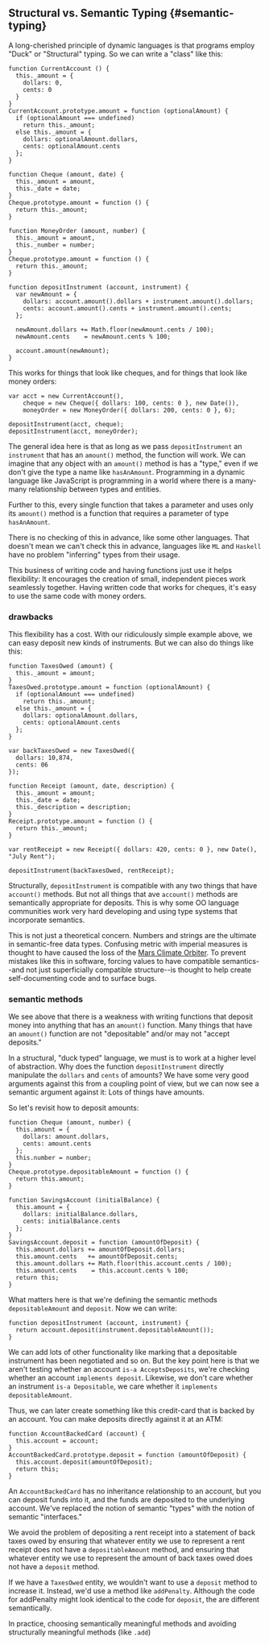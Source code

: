 ## Structural vs. Semantic Typing {#semantic-typing}

A long-cherished principle of dynamic languages is that programs employ "Duck" or "Structural" typing. So we can write a "class" like this:

~~~~~~~~
function CurrentAccount () {
  this._amount = {
    dollars: 0,
    cents: 0
  }
}
CurrentAccount.prototype.amount = function (optionalAmount) {
  if (optionalAmount === undefined)
    return this._amount;
  else this._amount = {
    dollars: optionalAmount.dollars,
    cents: optionalAmount.cents
  };
}

function Cheque (amount, date) {
  this._amount = amount,
  this._date = date;
}
Cheque.prototype.amount = function () {
  return this._amount;
}

function MoneyOrder (amount, number) {
  this._amount = amount,
  this._number = number;
}
Cheque.prototype.amount = function () {
  return this._amount;
}

function depositInstrument (account, instrument) {
  var newAmount = {
    dollars: account.amount().dollars + instrument.amount().dollars;
    cents: account.amount().cents + instrument.amount().cents;
  };

  newAmount.dollars += Math.floor(newAmount.cents / 100);
  newAmount.cents    = newAmount.cents % 100;

  account.amount(newAmount);
}
~~~~~~~~

This works for things that look like cheques, and for things that look like money orders:

~~~~~~~~
var acct = new CurrentAccount(),
    cheque = new Cheque({ dollars: 100, cents: 0 }, new Date()),
    moneyOrder = new MoneyOrder({ dollars: 200, cents: 0 }, 6);

depositInstrument(acct, cheque);
depositInstrument(acct, moneyOrder);
~~~~~~~~

The general idea here is that as long as we pass `depositInstrument` an `instrument` that has an `amount()` method, the function will work. We can imagine that any object with an `amount()` method is has a "type," even if we don't give the type a name like `hasAnAmount`. Programming in a dynamic language like JavaScript is programming in a world where there is a many-many relationship between types and entities.

Further to this, every single function that takes a parameter and uses only its `amount()` method is a function that requires a parameter of type `hasAnAmount`.

There is no checking of this in advance, like some other languages. That doesn't mean we can't check this in advance, languages like `ML` and `Haskell` have no problem "inferring" types from their usage.

This business of writing code and having functions just use it helps flexibility: It encourages the creation of small, independent pieces work seamlessly together. Having written code that works for cheques, it's easy to use the same code with money orders.

### drawbacks

This flexibility has a cost. With our ridiculously simple example above, we can easy deposit new kinds of instruments. But we can also do things like this:

~~~~~~~~
function TaxesOwed (amount) {
  this._amount = amount;
}
TaxesOwed.prototype.amount = function (optionalAmount) {
  if (optionalAmount === undefined)
    return this._amount;
  else this._amount = {
    dollars: optionalAmount.dollars,
    cents: optionalAmount.cents
  };
}

var backTaxesOwed = new TaxesOwed({
  dollars: 10,874,
  cents: 06
});

function Receipt (amount, date, description) {
  this._amount = amount;
  this._date = date;
  this._description = description;
}
Receipt.prototype.amount = function () {
  return this._amount;
}

var rentReceipt = new Receipt({ dollars: 420, cents: 0 }, new Date(), "July Rent");

depositInstrument(backTaxesOwed, rentReceipt);
~~~~~~~~

Structurally, `depositInstrument` is compatible with any two things that have `account()` methods. But not all things that ave `account()` methods are semantically appropriate for deposits. This is why some OO language communities work very hard developing and using type systems that incorporate semantics.

This is not just a theoretical concern. Numbers and strings are the ultimate in semantic-free data types. Confusing metric with imperial measures is thought to have caused the loss of the [Mars Climate Orbiter]. To prevent mistakes like this in software, forcing values to have compatible semantics--and not just superficially compatible structure--is thought to help create self-documenting code and to surface bugs.

[Mars Climate Orbiter]: https://en.wikipedia.org/wiki/Mars_Climate_Orbiter

### semantic methods

We see above that there is a weakness with writing functions that deposit money into anything that has an `amount()` function. Many things that have an `amount()` function are not "depositable" and/or may not "accept deposits."

In a structural, "duck typed" language, we must is to work at a higher level of abstraction. Why does the function `depositInstrument` directly manipulate the `dollars` and `cents` of amounts? We have some very good arguments against this from a coupling point of view, but we can now see a semantic argument against it: Lots of things have amounts.

So let's revisit how to deposit amounts:

~~~~~~~~
function Cheque (amount, number) {
  this.amount = {
    dollars: amount.dollars,
    cents: amount.cents
  };
  this.number = number;
}
Cheque.prototype.depositableAmount = function () {
  return this.amount;
}

function SavingsAccount (initialBalance) {
  this.amount = {
    dollars: initialBalance.dollars,
    cents: initialBalance.cents
  };
}
SavingsAccount.deposit = function (amountOfDeposit) {
  this.amount.dollars += amountOfDeposit.dollars;
  this.amount.cents   += amountOfDeposit.cents;
  this.amount.dollars += Math.floor(this.account.cents / 100);
  this.amount.cents    = this.account.cents % 100;
  return this;
}
~~~~~~~~

What matters here is that we're defining the semantic methods `depositableAmount` and `deposit`. Now we can write:

~~~~~~~~
function depositInstrument (account, instrument) {
  return account.deposit(instrument.depositableAmount());
}
~~~~~~~~

We can add lots of other functionality like marking that a depositable instrument has been negotiated and so on. But the key point here is that we aren't testing whether an account `is-a AcceptsDeposits`, we're checking whether an account `implements deposit`. Likewise, we don't care whether an instrument `is-a Depositable`, we care whether it `implements depositableAmount`.

Thus, we can later create something like this credit-card that is backed by an account. You can make deposits directly against it at an ATM:

~~~~~~~~
function AccountBackedCard (account) {
  this.account = account;
}
AccountBackedCard.prototype.deposit = function (amountOfDeposit) {
  this.account.deposit(amountOfDeposit);
  return this;
}
~~~~~~~~

An `AccountBackedCard` has no inheritance relationship to an account, but you can deposit funds into it, and the funds are deposited to the underlying account. We've replaced the notion of semantic "types" with the notion of semantic "interfaces."

We avoid the problem of depositing a rent receipt into a statement of back taxes owed by ensuring that whatever entity we use to represent a rent receipt does not have a `depositableAmount` method, and ensuring that whatever entity we use to represent the amount of back taxes owed does not have a `deposit` method.

If we have a `TaxesOwed` entity, we wouldn't want to use a `deposit` method to increase it. Instead, we'd use a method like `addPenalty`. Although the code for addPenalty might look identical to the code for `deposit`, the are different semantically.

In practice, choosing semantically meaningful methods and avoiding structurally meaningful methods (like `.add`)